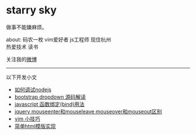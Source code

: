 # starry sky

做事不能嫌麻烦。

about: 码农一枚 vim爱好者 js工程师 现住杭州  
热爱技术 读书 

关注我的[微博](http://weibo.com/2149283850/profile?rightmod=1&wvr=6&mod=personinfo)


---
以下开发小文

- [如何调试nodejs](how%20to%20debug%20nodejs.md)
- [bootstrap dropdown 源码解读](bootstrap%20dropdown%20%E6%BA%90%E7%A0%81%E8%A7%A3%E8%AF%BB.md)
- [javascript 函数绑定(bind)用法](javascript%20%E5%87%BD%E6%95%B0%E7%BB%91%E5%AE%9A(bind)%E7%94%A8%E6%B3%95.md)
- [jquery mouseenter和mouseleave mouseover和mouseout区别](jquery%20mouseenter%E5%92%8Cmouseleave%20mouseover%E5%92%8Cmouseout%E5%8C%BA%E5%88%AB.md)
- [vim 小技巧](vim%20%E5%B0%8F%E6%8A%80%E5%B7%A7.md)
- [简单html模版实现](%E7%AE%80%E5%8D%95html%E6%A8%A1%E7%89%88%E5%AE%9E%E7%8E%B0.md)
